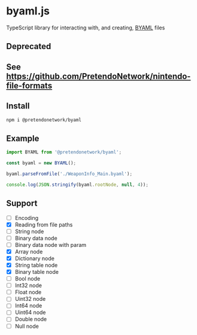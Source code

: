 # byaml.js
TypeScript library for interacting with, and creating, [BYAML](https://github.com/Kinnay/Nintendo-File-Formats/wiki/BYAML-File-Format) files

## Deprecated
## See https://github.com/PretendoNetwork/nintendo-file-formats

## Install
```bash
npm i @pretendonetwork/byaml
```

## Example
```ts
import BYAML from '@pretendonetwork/byaml';

const byaml = new BYAML();

byaml.parseFromFile('./WeaponInfo_Main.byaml');

console.log(JSON.stringify(byaml.rootNode, null, 4));
```

## Support
- [ ] Encoding
- [x] Reading from file paths
- [ ] String node
- [ ] Binary data node
- [ ] Binary data node with param
- [x] Array node
- [x] Dictionary node
- [x] String table node
- [x] Binary table node
- [ ] Bool node
- [ ] Int32 node
- [ ] Float node
- [ ] Uint32 node
- [ ] Int64 node
- [ ] Uint64 node
- [ ] Double node
- [ ] Null node
